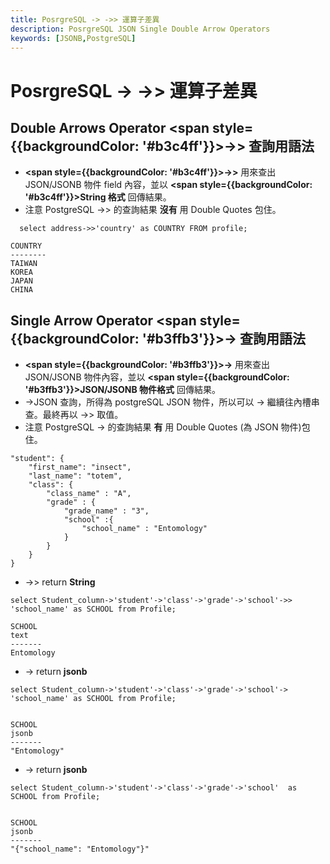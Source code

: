 ```yaml
---
title: PosrgreSQL -> ->> 運算子差異
description: PosrgreSQL JSON Single Double Arrow Operators 
keywords: [JSONB,PostgreSQL]
---
```


# PosrgreSQL -> ->> 運算子差異


## Double Arrows Operator <span style={{backgroundColor: '#b3c4ff'}}>->></span> 查詢用語法
* __<span style={{backgroundColor: '#b3c4ff'}}>->></span>__ 用來查出 JSON/JSONB 物件 field 內容，並以 __<span style={{backgroundColor: '#b3c4ff'}}>String 格式</span>__ 回傳結果。
* 注意 PostgreSQL ->> 的查詢結果 __沒有__ 用 Double Quotes 包住。

```
  select address->>'country' as COUNTRY FROM profile;
  
COUNTRY
--------
TAIWAN
KOREA
JAPAN
CHINA
```


## Single Arrow Operator <span style={{backgroundColor: '#b3ffb3'}}>-></span> 查詢用語法
* __<span style={{backgroundColor: '#b3ffb3'}}>-></span>__ 用來查出 JSON/JSONB 物件內容，並以 __<span style={{backgroundColor: '#b3ffb3'}}>JSON/JSONB 物件格式</span>__ 回傳結果。
* ->JSON 查詢，所得為 postgreSQL JSON 物件，所以可以 -> 繼續往內槽串查。最終再以 ->> 取值。
* 注意 PostgreSQL -> 的查詢結果 __有__ 用 Double Quotes (為 JSON 物件)包住。


```
"student": {
	"first_name": "insect",
	"last_name": "totem",
	"class": {
		"class_name" : "A",
		"grade" : {
			"grade_name" : "3",
			"school" :{
				"school_name" : "Entomology"
			}
		}
	}
}
```

* ->> return __String__

```
select Student_column->'student'->'class'->'grade'->'school'->> 'school_name' as SCHOOL from Profile;

SCHOOL
text
-------
Entomology

```

* -> return __jsonb__

```
select Student_column->'student'->'class'->'grade'->'school'-> 'school_name' as SCHOOL from Profile;


SCHOOL
jsonb
-------
"Entomology"
```

* -> return __jsonb__

```
select Student_column->'student'->'class'->'grade'->'school'  as SCHOOL from Profile;


SCHOOL
jsonb
-------
"{"school_name": "Entomology"}"
```

